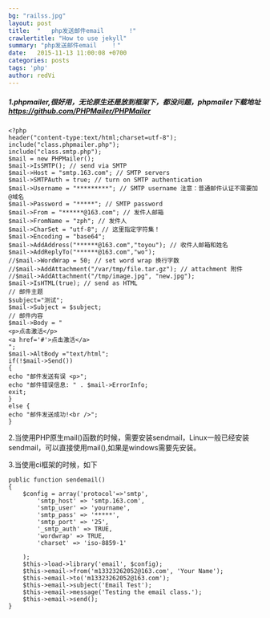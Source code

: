 ```yaml
---
bg: "railss.jpg"
layout: post
title:  "   php发送邮件email       !"
crawlertitle: "How to use jekyll"
summary: "php发送邮件email    ！"
date:   2015-11-13 11:00:08 +0700
categories: posts
tags: 'php'
author: redVi
---
```

#####  1.phpmailer,很好用，无论原生还是放到框架下，都没问题，phpmailer下载地址 https://github.com/PHPMailer/PHPMailer

    <?php  
    header("content-type:text/html;charset=utf-8");  
    include("class.phpmailer.php");  
    include("class.smtp.php");  
    $mail = new PHPMailer();   
    $mail->IsSMTP(); // send via SMTP   
    $mail->Host = "smtp.163.com"; // SMTP servers   
    $mail->SMTPAuth = true; // turn on SMTP authentication   
    $mail->Username = "*********"; // SMTP username 注意：普通邮件认证不需要加 @域名   
    $mail->Password = "*****"; // SMTP password   
    $mail->From = "******@163.com"; // 发件人邮箱   
    $mail->FromName = "zph"; // 发件人   
    $mail->CharSet = "utf-8"; // 这里指定字符集！   
    $mail->Encoding = "base64";   
    $mail->AddAddress("******@163.com","toyou"); // 收件人邮箱和姓名   
    $mail->AddReplyTo("******@163.com","wo");   
    //$mail->WordWrap = 50; // set word wrap 换行字数   
    //$mail->AddAttachment("/var/tmp/file.tar.gz"); // attachment 附件   
    //$mail->AddAttachment("/tmp/image.jpg", "new.jpg");   
    $mail->IsHTML(true); // send as HTML   
    // 邮件主题   
    $subject="测试";  
    $mail->Subject = $subject;   
    // 邮件内容   
    $mail->Body = "   
    <p>点击激活</p>   
    <a href='#'>点击激活</a>  
    ";   
    $mail->AltBody ="text/html";   
    if(!$mail->Send())   
    {   
    echo "邮件发送有误 <p>";   
    echo "邮件错误信息: " . $mail->ErrorInfo;   
    exit;   
    }   
    else {   
    echo "邮件发送成功!<br />";   
    }  

2.当使用PHP原生mail()函数的时候，需要安装sendmail，Linux一般已经安装sendmail，可以直接使用mail(),如果是windows需要先安装。

3.当使用ci框架的时候，如下

    public function sendemail()  
    {     
        $config = array('protocol'=>'smtp',  
            'smtp_host' => 'smtp.163.com',  
            'smtp_user' => 'yourname',  
            'smtp_pass' => '*****',  
            'smtp_port' => '25',  
            '_smtp_auth' => TRUE,  
            'wordwrap' => TRUE,  
            'charset' => 'iso-8859-1'  
      
        );  
        $this->load->library('email', $config);  
        $this->email->from('m13323262052@163.com', 'Your Name');  
        $this->email->to('m13323262052@163.com');  
        $this->email->subject('Email Test');  
        $this->email->message('Testing the email class.');  
        $this->email->send();  
    }  

	   	      